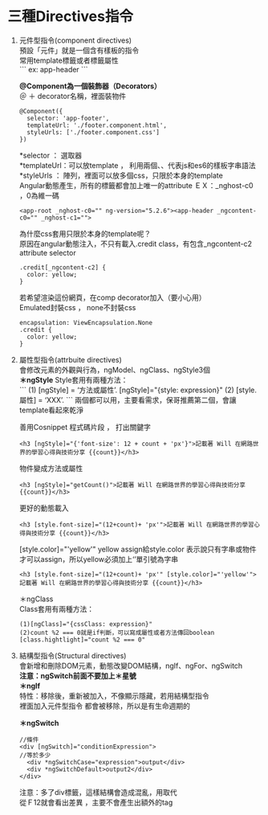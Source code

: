 # 三種Directives指令
<ol>
  <li>
  元件型指令(component directives)<br/>
  </li>
  預設「元件」就是一個含有樣板的指令<br/>
  常用template標籤或者標籤屬性<br/>
  ```
  ex: app-header
  ```

<strong>@Component為一個裝飾器（Decorators）</strong><br/>
＠ ＋ decorator名稱，裡面裝物件<br/>
```
@Component({
  selector: 'app-footer',
  templateUrl: './footer.component.html',
  styleUrls: ['./footer.component.css']
})
```

*selector ： 選取器<br/>
*templateUrl：可以放template ， 利用兩個、、代表js和es6的樣板字串語法<br/>
*styleUrls ： 陣列，裡面可以放多個css，只限於本身的template<br/>
Angular動態產生，所有的標籤都會加上唯一的attribute ＥＸ：_nghost-c0 ，0為維一碼<br/>
```
<app-root _nghost-c0="" ng-version="5.2.6"><app-header _ngcontent-c0="" _nghost-c1="">
```
為什麼css套用只限於本身的template呢？<br/>
原因在angular動態注入，不只有載入.credit class，有包含_ngcontent-c2 attribute selector<br/>
```
.credit[_ngcontent-c2] {     
  color: yellow;
}
```
若希望渲染這份網頁，在comp decorator加入（要小心用）<br/>
Emulated封裝css ， none不封裝css<br/>
```
encapsulation: ViewEncapsulation.None
.credit {     
  color: yellow;
}
```

 <li>
  屬性型指令(attrbuite directives)<br/>
 </li>
會修改元素的外觀與行為，ngModel、ngClass、ngStyle3個<br/>
<strong>＊ngStyle</strong>
Style套用有兩種方法：<br/>
```
(1) [ngStyle] = ‘方法或屬性’. [ngStyle]="{style: expression}"
(2) [style.屬性] = ‘XXX’.  
```
兩個都可以用，主要看需求，保哥推薦第二個，會讓template看起來乾淨<br/>

善用Cosnippet 程式碼片段 ， 打出關鍵字<br/>
```
<h3 [ngStyle]="{'font-size': 12 + count + 'px'}">記載著 Will 在網路世界的學習心得與技術分享 {{count}}</h3>
```
物件變成方法或屬性
```
<h3 [ngStyle]="getCount()">記載著 Will 在網路世界的學習心得與技術分享 {{count}}</h3>
```
更好的動態載入
```
<h3 [style.font-size]="(12+count)+ 'px'">記載著 Will 在網路世界的學習心得與技術分享 {{count}}</h3>
```
[style.color]="'yellow'" yellow assign給style.color 表示說只有字串或物件才可以assign，所以yellow必須加上‘’單引號為字串
```
<h3 [style.font-size]="(12+count)+ 'px'" [style.color]="'yellow'">記載著 Will 在網路世界的學習心得與技術分享 {{count}}</h3>
```
＊ngClass<br/>
Class套用有兩種方法：<br/>
```
(1)[ngClass]="{cssClass: expression}"
(2)count %2 === 0就是if判斷，可以寫成屬性或者方法傳回boolean
[class.hightlight]="count %2 === 0"
```

<li>
  結構型指令(Structural directives)
</li>
會新增和刪除DOM元素，動態改變DOM結構，ngIf、ngFor、ngSwitch<br/>
<strong>注意：ngSwitch前面不要加上＊星號</strong><br/>
<strong>＊ngIf</strong><br/>
特性：移除後，重新被加入，不像顯示隱藏，若用結構型指令<br/>
裡面加入元件型指令<app-header> 都會被移除，所以是有生命週期的<br/>

<strong>＊ngSwitch</strong>
```
//條件
<div [ngSwitch]="conditionExpression">
//等於多少
  <div *ngSwitchCase="expression">output</div>
  <div *ngSwitchDefault>output2</div>
</div>
```
注意：多了div標籤，這樣結構會造成混亂，用<strong><ng-container></strong>取代<br/>
從Ｆ12就會看出差異 ，主要不會產生出額外的tag<br/>
</ol>
